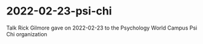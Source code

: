 # 2022-02-23-psi-chi
Talk Rick Gilmore gave on 2022-02-23 to the Psychology World Campus Psi Chi organization
